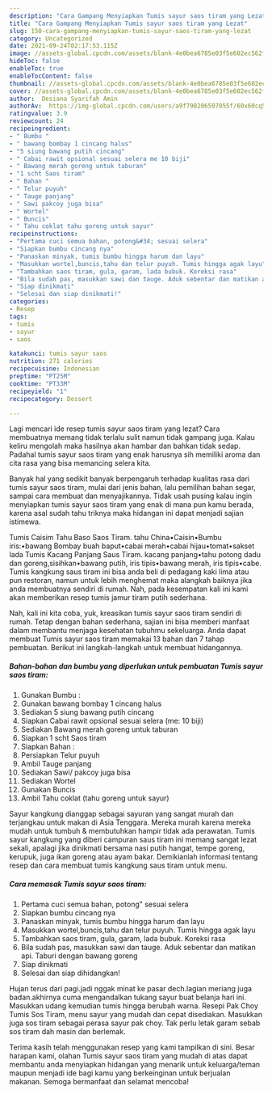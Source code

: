 ```yaml
---
description: "Cara Gampang Menyiapkan Tumis sayur saos tiram yang Lezat"
title: "Cara Gampang Menyiapkan Tumis sayur saos tiram yang Lezat"
slug: 150-cara-gampang-menyiapkan-tumis-sayur-saos-tiram-yang-lezat
category: Uncategorized
date: 2021-09-24T02:17:53.115Z
image: //assets-global.cpcdn.com/assets/blank-4e0bea6785e03f5e602ec562f230caae08da540cada707380b4fe1bbebba43da.png
hideToc: false
enableToc: true
enableTocContent: false
thumbnail: //assets-global.cpcdn.com/assets/blank-4e0bea6785e03f5e602ec562f230caae08da540cada707380b4fe1bbebba43da.png
cover: //assets-global.cpcdn.com/assets/blank-4e0bea6785e03f5e602ec562f230caae08da540cada707380b4fe1bbebba43da.png
author:  Desiana Syarifah Amin
authorAv:  https://img-global.cpcdn.com/users/a9f798206597055f/60x60cq50/avatar.jpg
ratingvalue: 3.9
reviewcount: 24
recipeingredient:
- " Bumbu "
- " bawang bombay 1 cincang halus"
- "5 siung bawang putih cincang"
- " Cabai rawit opsional sesuai selera me 10 biji"
- " Bawang merah goreng untuk taburan"
- "1 scht Saos tiram"
- " Bahan "
- " Telur puyuh"
- " Tauge panjang"
- " Sawi pakcoy juga bisa"
- " Wortel"
- " Buncis"
- " Tahu coklat tahu goreng untuk sayur"
recipeinstructions:
- "Pertama cuci semua bahan, potong&#34; sesuai selera"
- "Siapkan bumbu cincang nya"
- "Panaskan minyak, tumis bumbu hingga harum dan layu"
- "Masukkan wortel,buncis,tahu dan telur puyuh. Tumis hingga agak layu"
- "Tambahkan saos tiram, gula, garam, lada bubuk. Koreksi rasa"
- "Bila sudah pas, masukkan sawi dan tauge. Aduk sebentar dan matikan api. Taburi dengan bawang goreng"
- "Siap dinikmati"
- "Selesai dan siap dinikmati!"
categories:
- Resep
tags:
- tumis
- sayur
- saos

katakunci: tumis sayur saos 
nutrition: 271 calories
recipecuisine: Indonesian
preptime: "PT25M"
cooktime: "PT33M"
recipeyield: "1"
recipecategory: Dessert

---
```



Lagi mencari ide resep tumis sayur saos tiram yang lezat? Cara membuatnya memang tidak terlalu sulit namun tidak gampang juga. Kalau keliru mengolah maka hasilnya akan hambar dan bahkan tidak sedap. Padahal tumis sayur saos tiram yang enak harusnya sih memiliki aroma dan cita rasa yang bisa memancing selera kita.


Banyak hal yang sedikit banyak berpengaruh terhadap kualitas rasa dari tumis sayur saos tiram, mulai dari jenis bahan, lalu pemilihan bahan segar, sampai cara membuat dan menyajikannya. Tidak usah pusing kalau ingin menyiapkan tumis sayur saos tiram yang enak di mana pun kamu berada, karena asal sudah tahu triknya maka hidangan ini dapat menjadi sajian istimewa.

Tumis Caisim Tahu Baso Saos Tiram. tahu China•Caisin•Bumbu iris:•bawang Bombay buah baput•cabai merah•cabai hijau•tomat•sakset lada Tumis Kacang Panjang Saus Tiram. kacang panjang•tahu potong dadu dan goreng,sisihkan•bawang putih, iris tipis•bawang merah, iris tipis•cabe. Tumis kangkung saus tiram ini bisa anda beli di pedagang kaki lima atau pun restoran, namun untuk lebih menghemat maka alangkah baiknya jika anda membuatnya sendiri di rumah. Nah, pada kesempatan kali ini kami akan memberikan resep tumis jamur tiram putih sederhana.


Nah, kali ini kita coba, yuk, kreasikan tumis sayur saos tiram sendiri di rumah. Tetap dengan bahan sederhana, sajian ini bisa memberi manfaat dalam membantu menjaga kesehatan tubuhmu sekeluarga. Anda dapat membuat Tumis sayur saos tiram memakai 13 bahan dan 7 tahap pembuatan. Berikut ini langkah-langkah untuk membuat hidangannya.

<!--inarticleads1-->

##### Bahan-bahan dan bumbu yang diperlukan untuk pembuatan Tumis sayur saos tiram:

1. Gunakan  Bumbu :
1. Gunakan  bawang bombay 1 cincang halus
1. Sediakan 5 siung bawang putih cincang
1. Siapkan  Cabai rawit opsional sesuai selera (me: 10 biji)
1. Sediakan  Bawang merah goreng untuk taburan
1. Siapkan 1 scht Saos tiram
1. Siapkan  Bahan :
1. Persiapkan  Telur puyuh
1. Ambil  Tauge panjang
1. Sediakan  Sawi/ pakcoy juga bisa
1. Sediakan  Wortel
1. Gunakan  Buncis
1. Ambil  Tahu coklat (tahu goreng untuk sayur)


Sayur kangkung dianggap sebagai sayuran yang sangat murah dan terjangkau untuk makan di Asia Tenggara. Mereka murah karena mereka mudah untuk tumbuh &amp; membutuhkan hampir tidak ada perawatan. Tumis sayur kangkung yang diberi campuran saus tiram ini memang sangat lezat sekali, apalagi jika dinikmati bersama nasi putih hangat, tempe goreng, kerupuk, juga ikan goreng atau ayam bakar. Demikianlah informasi tentang resep dan cara membuat tumis kangkung saus tiram untuk menu. 

<!--inarticleads2-->

##### Cara memasak Tumis sayur saos tiram:

1. Pertama cuci semua bahan, potong&#34; sesuai selera
1. Siapkan bumbu cincang nya
1. Panaskan minyak, tumis bumbu hingga harum dan layu
1. Masukkan wortel,buncis,tahu dan telur puyuh. Tumis hingga agak layu
1. Tambahkan saos tiram, gula, garam, lada bubuk. Koreksi rasa
1. Bila sudah pas, masukkan sawi dan tauge. Aduk sebentar dan matikan api. Taburi dengan bawang goreng
1. Siap dinikmati
1. Selesai dan siap dihidangkan!

Hujan terus dari pagi.jadi nggak minat ke pasar dech.lagian meriang juga badan.akhirnya cuma mengandalkan tukang sayur buat belanja hari ini. Masukkan udang kemudian tumis hingga berubah warna. Resepi Pak Choy Tumis Sos Tiram, menu sayur yang mudah dan cepat disediakan. Masukkan juga sos tiram sebagai perasa sayur pak choy. Tak perlu letak garam sebab sos tiram dah masin dan berlemak. 

Terima kasih telah menggunakan resep yang kami tampilkan di sini. Besar harapan kami, olahan Tumis sayur saos tiram yang mudah di atas dapat membantu anda menyiapkan hidangan yang menarik untuk keluarga/teman maupun menjadi ide bagi kamu yang berkeinginan untuk berjualan makanan. Semoga bermanfaat dan selamat mencoba!
